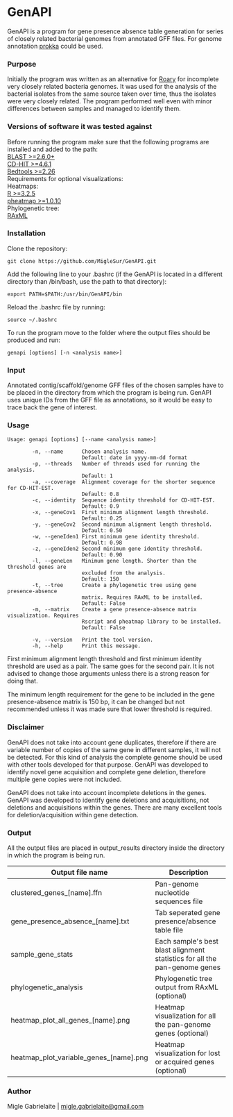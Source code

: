 # GenAPI

GenAPI is a program for gene presence absence table generation for series of closely related bacterial genomes from annotated GFF files. For genome annotation [prokka](https://github.com/tseemann/prokka) could be used.

### Purpose

Initially the program was written as an alternative for [Roary](http://sanger-pathogens.github.io/Roary/) for incomplete very closely related bacteria genomes. It was used for the analysis of the bacterial isolates from the same source taken over time, thus the isolates were very closely related. The program performed well even with minor differences between samples and managed to identify them. 

### Versions of software it was tested against

Before running the program make sure that the following programs are installed and added to the path: <br/>
[BLAST >=2.6.0+](https://blast.ncbi.nlm.nih.gov/Blast.cgi?CMD=Web&PAGE_TYPE=BlastDocs&DOC_TYPE=Download) <br/>
[CD-HIT >=4.6.1](http://weizhongli-lab.org/cd-hit/) <br/>
[Bedtools >=2.26](http://bedtools.readthedocs.io/en/latest/) <br/>
Requirements for optional visualizations: <br/>
Heatmaps: <br/>
[R >=3.2.5](https://www.r-project.org/) <br/>
[pheatmap >=1.0.10](https://cran.r-project.org/web/packages/pheatmap/pheatmap.pdf) <br/>
Phylogenetic tree: <br/>
[RAxML](https://sco.h-its.org/exelixis/web/software/raxml/index.html) <br/>

### Installation

Clone the repository:
```shell
git clone https://github.com/MigleSur/GenAPI.git
```

Add the following line to your .bashrc (if the GenAPI is located in a different directory than /bin/bash, use the path to that directory):
```shell
export PATH=$PATH:/usr/bin/GenAPI/bin
```

Reload the .bashrc file by running:
```shell
source ~/.bashrc
```

To run the program move to the folder where the output files should be produced and run:
```
genapi [options] [-n <analysis name>]
```

### Input

Annotated contig/scaffold/genome GFF files of the chosen samples have to be placed in the directory from which the program is being run. GenAPI uses unique IDs from the GFF file as annotations, so it would be easy to trace back the gene of interest. 

### Usage

```
Usage: genapi [options] [--name <analysis name>]

        -n, --name      Chosen analysis name.
                        Default: date in yyyy-mm-dd format
        -p, --threads   Number of threads used for running the analysis.
                        Default: 1
        -a, --coverage  Alignment coverage for the shorter sequence for CD-HIT-EST.
                        Default: 0.8
        -c, --identity  Sequence identity threshold for CD-HIT-EST.
                        Default: 0.9
        -x, --geneCov1  First minimum alignment length threshold.
                        Default: 0.25
        -y, --geneCov2  Second minimum alignment length threshold.
                        Default: 0.50
        -w, --geneIden1 First minimum gene identity threshold.
                        Default: 0.98
        -z, --geneIden2 Second minimum gene identity threshold.
                        Default: 0.90
        -l, --geneLen   Minimum gene length. Shorter than the threshold genes are
                        excluded from the analysis.
                        Default: 150
        -t, --tree      Create a phylogenetic tree using gene presence-absence
                        matrix. Requires RAxML to be installed.
                        Default: False
        -m, --matrix    Create a gene presence-absence matrix visualization. Requires
                        Rscript and pheatmap library to be installed.
                        Default: False
        
        -v, --version   Print the tool version.
        -h, --help      Print this message.
```
First minimum alignment length threshold and first minimum identity threshold are used as a pair. The same goes for the second pair. It is not advised to change those arguments unless there is a strong reason for doing that.

The minimum length requirement for the gene to be included in the gene presence-absence matrix is 150 bp, it can be changed but not recommended unless it was made sure that lower threshold is required.

### Disclaimer

GenAPI does not take into account gene duplicates, therefore if there are variable number of copies of the same gene in different samples, it will not be detected. For this kind of analysis the complete genome should be used with other tools developed for that purpose. GenAPI was developed to identify novel gene acquisition and complete gene deletion, therefore multiple gene copies were not included.

GenAPI does not take into account incomplete deletions in the genes. GenAPI was developed to identify gene deletions and acquisitions, not deletions and acquisitions within the genes. There are many excellent tools for deletion/acquisition within gene detection.

### Output

All the output files are placed in output_results directory inside the directory in which the program is being run. <br/>

Output file name | Description
------------ | -------------
clustered_genes_[name].ffn | Pan-genome nucleotide sequences file
gene_presence_absence_[name].txt | Tab seperated gene presence/absence table file
sample_gene_stats | Each sample's best blast alignment statistics for all the pan-genome genes
phylogenetic_analysis | Phylogenetic tree output from RAxML (optional)
heatmap_plot_all_genes_[name].png | Heatmap visualization for all the pan-genome genes (optional)
heatmap_plot_variable_genes_[name].png | Heatmap visualization for lost or acquired genes (optional)

### Author

Migle Gabrielaite | migle.gabrielaite@gmail.com


